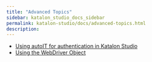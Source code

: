 ```yaml
---
title: "Advanced Topics" 
sidebar: katalon_studio_docs_sidebar
permalink: katalon-studio/docs/advanced-topics.html 
description: 
---
```

*   [Using autoIT for authentication in Katalon Studio](/display/KD/Using+autoIT+for+authentication+in+Katalon+Studio)
*   [Using the WebDriver Object](/display/KD/Using+the+WebDriver+Object)